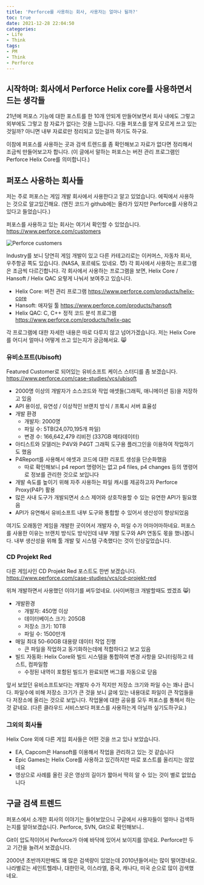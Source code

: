 ```yaml
---
title: 'Perforce를 사용하는 회사, 사용자는 얼마나 될까?'
toc: true
date: 2021-12-28 22:04:50
categories:
- Life
- Think
tags:
- PM
- Think
- Perforce
---
```


## 시작하며: 회사에서 Perforce Helix core를 사용하면서 드는 생각들

21년에 퍼포스 기능에 대한 포스트를 한 10개 안되게 만들어보면서 회사 내에도 그렇고 외부에도 그렇고 참 자료가 없다는 것을 느낍니다.
다들 퍼포스를 알게 모르게 쓰고 있는 것일까? 아니면 내부 자료로만 정리되고 있는걸까 하기도 하구요.

이참에 퍼포스를 사용하는 곳과 검색 트렌드를 좀 확인해보고 자료가 없다면 정리해서 조금씩 만들어보고자 합니다.
(이 글에서 말하는 퍼포스는 버전 관리 프로그램인 Perforce Helix Core를 의미합니다.)

## 퍼포스 사용하는 회사들

저는 주로 퍼포스는 게임 개발 회사에서 사용한다고 알고 있었습니다. 에픽에서 사용하는 것으로 알고있긴해요.
(엔진 코드가 github에는 올라가 있지만 Perforce를 사용하고 있다고 들었습니다.)

퍼포스를 사용하고 있는 회사는 여기서 확인할 수 있었습니다.
<https://www.perforce.com/customers>

![Perforce customers](이미지1)

Industry를 보니 당연히 게임 개발이 있고 다른 카테고리로는 이커머스, 자동차 회사, 우주항공 쪽도 있습니다.
(NASA, 포르쉐도 있네요. 😈)
각 회사에서 사용하는 프로그램은 조금씩 다르긴합니다. 각 회사에서 사용하는 프로그램을 보면,
Helix Core / Hansoft / Helix QAC 요렇게 나눠서 보여주고 있습니다.

- Helix Core: 버전 관리 프로그램 <https://www.perforce.com/products/helix-core>
- Hansoft: 애자일 툴 <https://www.perforce.com/products/hansoft>
- Helix QAC: C, C++ 정적 코드 분석 프로그램 <https://www.perforce.com/products/helix-qac>

각 프로그램에 대한 자세한 내용은 따로 다루지 않고 넘어가겠습니다.
저는 Helix Core를 어디서 얼마나 어떻게 쓰고 있는지가 궁금해서요. 😸

### 유비소프트(Ubisoft)

Featured Customer로 되어있는 유비소프트 케이스 스터디를 좀 보겠습니다.
<https://www.perforce.com/case-studies/vcs/ubisoft>

- 2000명 이상의 개발자가 소스코드와 작업 애셋들(그래픽, 애니메이션 등)을 저장하고 있음
- API 용이성, 유연성 / 이상적인 브랜치 방식 / 프록시 서버 효율성
- 개발 환경
  - 개발자: 2000명
  - 파일 수: 5TB(24,070,195개 파일)
  - 변경 수: 166,642,479 리비전 (337GB 메타데이터)
- 아티스트와 모델러는 P4V와 P4GT 그래픽 도구용 플러그인을 이용하여 작업하기도 했음
- P4Report를 사용해서 애셋과 코드에 대한 리포트 생성을 단순화했음
  - 따로 확인해보니 p4 report 명령어는 없고 p4 files, p4 changes 등의 명령어로 정보를 관리한 것으로 보입니다
- 개발 속도를 높이기 위해 자주 사용하는 파일 캐시를 제공하고자 Perforce Proxy(P4P) 활용
- 많은 사내 도구가 개발되면서 소스 제어와 상호작용할 수 있는 유연한 API가 필요했음
- API가 유연해서 유비소프트 내부 도구와 통합할 수 있어서 생산성이 향상되었음

여기도 오래동안 게임을 개발한 곳이어서 개발자 수, 파일 수가 어마어마하네요.
퍼포스를 사용한 이유는 브랜치 방식도 방식인데 내부 개발 도구와 API 연동도 몫을 했나봅니다.
내부 생산성을 위해 툴 개발 및 시스템 구축했다는 것이 인상깊었습니다.

### CD Projekt Red

다른 게임사인 CD Projekt Red 포스트도 한번 보겠습니다.
<https://www.perforce.com/case-studies/vcs/cd-projekt-red>

위쳐 개발하면서 사용했던 이야기를 써두었네요. (사이버펑크 개발할때도 썼겠죠 😸)

- 개발환경
  - 개발자: 450명 이상
  - 데이터베이스 크기: 205GB
  - 저장소 크기: 10TB
  - 파일 수: 1500만개
- 매일 최대 50-60GB 대용량 데이터 작업 진행
  - 큰 파일을 작업하고 동기화하는데에 적합하다고 보고 있음
- 빌드 자동화: Helix Core와 빌드 시스템을 통합하여 변경 사항을 모니터링하고 테스트, 컴파일함
  - 수정된 내역이 포함된 빌드가 완료되면 버그를 자동으로 닫음

앞서 보았던 유비소프트보다는 개발자 수가 적지만 저장소 크기와 파일 수는 꽤나 큽니다.
파일수에 비해 저장소 크기가 큰 것을 보니 글에 있는 내용대로 파일이 큰 작업들을 다 저장소에 올리는 것으로 보입니다.
작업물에 대한 공유를 모두 퍼포스를 통해서 하는 것 같네요.
(다른 클라우드 서비스보다 퍼포스를 사용하는게 아닐까 싶기도하구요.)

### 그외의 회사들

Helix Core 외에 다른 게임 회사들은 어떤 것을 쓰고 있나 보았습니다.

- EA, Capcom은 Hansoft를 이용해서 작업을 관리하고 있는 것 같습니다
- Epic Games는 Helix Core를 사용하고 있긴하지만 따로 포스트를 올리지는 않았네요
- 영상으로 사례를 올린 곳은 영상의 길이가 짧아서 딱히 알 수 있는 것이 별로 없었습니다

## 구글 검색 트렌드

퍼포스에서 소개한 회사의 이야기는 들어보았으니 구글에서 사용자들이 얼마나 검색하는지를 알아보겠습니다.
Perforce, SVN, Git으로 확인해보니..

<script type="text/javascript" src="https://ssl.gstatic.com/trends_nrtr/2790_RC04/embed_loader.js"></script> <script type="text/javascript"> trends.embed.renderExploreWidget("TIMESERIES", {"comparisonItem":[{"keyword":"perforce","geo":"","time":"today 12-m"},{"keyword":"SVN","geo":"","time":"today 12-m"},{"keyword":"git","geo":"","time":"today 12-m"}],"category":0,"property":""}, {"exploreQuery":"q=perforce,SVN,git&date=today 12-m,today 12-m,today 12-m","guestPath":"https://trends.google.com:443/trends/embed/"}); </script>

<script type="text/javascript"> trends.embed.renderExploreWidget("RELATED_QUERIES_0", {"comparisonItem":[{"keyword":"perforce","geo":"","time":"today 12-m"},{"keyword":"SVN","geo":"","time":"today 12-m"},{"keyword":"git","geo":"","time":"today 12-m"}],"category":0,"property":""}, {"exploreQuery":"q=perforce,SVN,git&date=today 12-m,today 12-m,today 12-m","guestPath":"https://trends.google.com:443/trends/embed/"}); </script>

Git이 압도적이어서 Perforce가 아예 바닥에 있어서 보이지를 않네요. Perforce만 두고 기간을 늘려서 보겠습니다.

<script type="text/javascript"> trends.embed.renderExploreWidget("TIMESERIES", {"comparisonItem":[{"keyword":"perforce","geo":"","time":"2004-01-01 2021-12-28"}],"category":0,"property":""}, {"exploreQuery":"date=all&q=perforce","guestPath":"https://trends.google.com:443/trends/embed/"}); </script>

2000년 초반까지만해도 꽤 많은 검색량이 있었는데 2010년들어서는 많이 떨어졌네요.
나라별로는 세인트헬레나, 대한민국, 이스라엘, 중국, 캐나다, 미국 순으로 많이 검색했네요.

